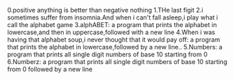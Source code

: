 0.positive anything is better than negative nothing
1.THe last figit
2.i sometimes suffer from insomnia.And when i can't fall asleep,i play what i call the alphabet game
3.alphABET:
a program that prints the alphabet in lowercase,and then in uppercase,followed with a new line
4.When i was having that alphabet soup,i never thought that it would pay off:
a program that prints the alphabet in lowercase,followed by a new line..
 5.Numbers:
a program that prints all single digit numbers of base 10 starting from 0
6.Numberz:
a program that prints all single digit numbers of base 10 starting from 0  followed by a new line
